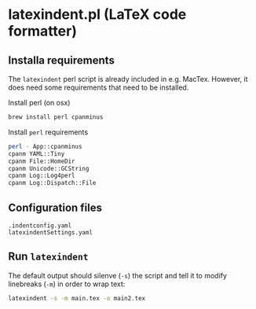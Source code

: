 # latexindent.pl (LaTeX code formatter)

## Installa requirements
The `latexindent` perl script is already included in e.g. MacTex.
However, it does need some requirements that need to be installed.

Install perl (on osx)
```bash
brew install perl cpanminus
```

Install `perl` requirements
```bash
perl - App::cpanminus
cpanm YAML::Tiny
cpanm File::HomeDir
cpanm Unicode::GCString
cpanm Log::Log4perl
cpanm Log::Dispatch::File
```

## Configuration files

```
.indentconfig.yaml
latexindentSettings.yaml
```

## Run `latexindent`
The default output should silenve (`-s`) the script and tell it to modify
linebreaks (`-m`) in order to wrap text:
```bash
latexindent -s -m main.tex -o main2.tex
```
